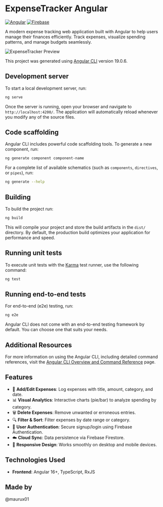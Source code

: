 # ExpenseTracker Angular

[![Angular](https://img.shields.io/badge/Angular-DD0031?style=for-the-badge&logo=angular&logoColor=white)](https://angular.io/)
[![Firebase](https://img.shields.io/badge/Firebase-FFCA28?style=for-the-badge&logo=firebase&logoColor=black)](https://firebase.google.com/)

A modern expense tracking web application built with Angular to help users manage their finances efficiently. Track expenses, visualize spending patterns, and manage budgets seamlessly.

![ExpenseTracker Preview](https://github.com/Maurux01/expensetracker-angular/blob/main/screenshot.png?raw=true)



This project was generated using [Angular CLI](https://github.com/angular/angular-cli) version 19.0.6.

## Development server

To start a local development server, run:

```bash
ng serve
```

Once the server is running, open your browser and navigate to `http://localhost:4200/`. The application will automatically reload whenever you modify any of the source files.

## Code scaffolding

Angular CLI includes powerful code scaffolding tools. To generate a new component, run:

```bash
ng generate component component-name
```

For a complete list of available schematics (such as `components`, `directives`, or `pipes`), run:

```bash
ng generate --help
```

## Building

To build the project run:

```bash
ng build
```

This will compile your project and store the build artifacts in the `dist/` directory. By default, the production build optimizes your application for performance and speed.

## Running unit tests

To execute unit tests with the [Karma](https://karma-runner.github.io) test runner, use the following command:

```bash
ng test
```

## Running end-to-end tests

For end-to-end (e2e) testing, run:

```bash
ng e2e
```

Angular CLI does not come with an end-to-end testing framework by default. You can choose one that suits your needs.

## Additional Resources

For more information on using the Angular CLI, including detailed command references, visit the [Angular CLI Overview and Command Reference](https://angular.dev/tools/cli) page.


## Features

- 📝 **Add/Edit Expenses**: Log expenses with title, amount, category, and date.
- 📊 **Visual Analytics**: Interactive charts (pie/bar) to analyze spending by category.
- 🗑️ **Delete Expenses**: Remove unwanted or erroneous entries.
- 🔍 **Filter & Sort**: Filter expenses by date range or category.
- 🔐 **User Authentication**: Secure signup/login using Firebase Authentication.
- ☁️ **Cloud Sync**: Data persistence via Firebase Firestore.
- 📱 **Responsive Design**: Works smoothly on desktop and mobile devices.

## Technologies Used

- **Frontend**: Angular 16+, TypeScript, RxJS

## Made by
@maurux01
